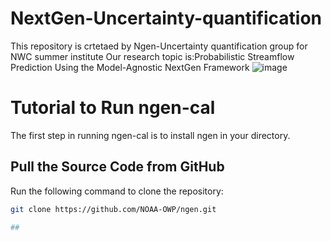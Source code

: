 # NextGen-Uncertainty-quantification
This repository is crtetaed by Ngen-Uncertainty quantification group for NWC summer institute
Our research topic is:Probabilistic Streamflow Prediction Using the Model-Agnostic NextGen Framework
![image](https://github.com/Rezamorovati/NextGen-Uncertainty-quantification/assets/123911532/2c3ceb8d-e450-4368-b5af-cc466be91b19)

# Tutorial to Run ngen-cal

The first step in running ngen-cal is to install ngen in your directory.

## Pull the Source Code from GitHub

Run the following command to clone the repository:

```sh
git clone https://github.com/NOAA-OWP/ngen.git

## 


